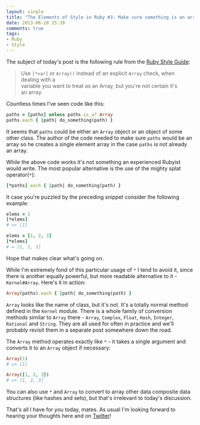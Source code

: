 ```yaml
---
layout: single
title: "The Elements of Style in Ruby #3: Make sure something is an array"
date: 2013-06-28 15:39
comments: true
tags:
- Ruby
- Style
---
```


The subject of today's post is the following rule from the
[Ruby Style Guide](https://github.com/rubocop-hq/ruby-style-guide):

> Use `[*var]` or `Array()` instead of an explicit `Array` check, when dealing with a </br>
> variable you want to treat as an Array, but you're not certain it's </br>
> an array.

Countless times I've seen code like this:

``` ruby
paths = [paths] unless paths.is_a? Array
paths.each { |path| do_something(path) }
```

It seems that `paths` could be either an `Array` object or an object
of some other class. The author of the code needed to make sure
`paths` would be an array so he creates a single element array in the
case `paths` is not already an array.

While the above code works it's not something an experienced Rubyist
would write. The most popular alternative is the use of the mighty splat
operator(`*`):

``` ruby
[*paths].each { |path| do_something(path) }
```

It case you're puzzled by the preceding snippet consider the following example:

``` ruby
elems = 1
[*elems]
# => [1]

elems = [1, 2, 3]
[*elems]
# = [1, 2, 3]
```

Hope that makes clear what's going on.

While I'm extremely fond of this particular usage of `*` I tend to
avoid it, since there is another equally powerful, but more readable
alternative to it - `Kernel#Array`. Here's it in action:

``` ruby
Array(paths).each { |path| do_something(path) }
```

`Array` looks like the name of class, but it's not. It's a totally
normal method defined in the `Kernel` module. There is a whole family
of conversion methods similar to `Array` there - `Array`, `Complex`,
`Float`, `Hash`, `Integer`, `Rational` and `String`. They are all used
for often in practice and we'll probably revisit them in a separate
post somewhere down the road.

The `Array` method operates exactly like `*` - it takes a single argument and
converts it to an `Array` object if necessary:

``` ruby
Array(1)
# => [1]

Array([1, 2, 3])
# => [1, 2, 3]
```

You can also use `*` and `Array` to convert to array other data
composite data structures (like hashes and sets), but that's
irrelevant to today's discussion.

That's all I have for you today, mates. As usual I'm looking forward
to hearing your thoughts here and on
[Twitter](http://twitter.com/bbatsov)!
